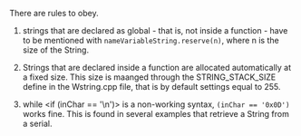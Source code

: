 There are rules to obey.

1) strings that are declared as global - that is, not inside a function - have to be mentioned with <code>nameVariableString.reserve(n)</code>, where n is the size of the String.

2) Strings that are declared inside a function are allocated automatically at a fixed size. This size is maanged through the STRING_STACK_SIZE define in the Wstring.cpp file, that is by default settings equal to 255.

3) while
    \<if (inChar == '\n')>
is a non-working syntax, <code>(inChar == '0x0D')</code> works fine. This is found in several examples that retrieve a String from a serial.
